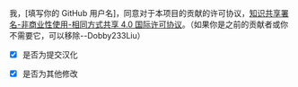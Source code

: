 我，[填写你的 GitHub 用户名]，同意对于本项目的贡献的许可协议，[知识共享署名-非商业性使用-相同方式共享 4.0 国际许可协议](https://github.com/TartaricAcid/Minecraft-Mod-Language-Package/blob/master/LICENSE)。（如果你是之前的贡献者或你不需要它，可以移除--Dobby233Liu）

- [x] 是否为提交汉化

- [x] 是否为其他修改
